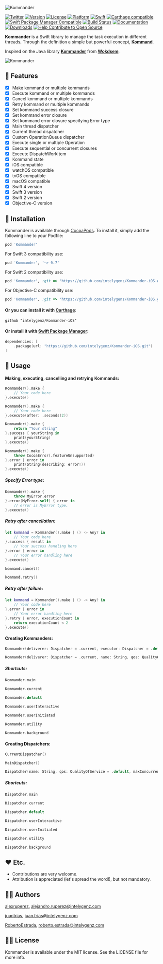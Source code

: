 ![Kommander](https://raw.githubusercontent.com/intelygenz/Kommander-iOS/master/Logo.png)

[![Twitter](https://img.shields.io/badge/contact-@intelygenz-0FABFF.svg?style=flat)](http://twitter.com/intelygenz)
[![Version](https://img.shields.io/cocoapods/v/Kommander.svg?style=flat)](http://cocoapods.org/pods/Kommander)
[![License](https://img.shields.io/cocoapods/l/Kommander.svg?style=flat)](http://cocoapods.org/pods/Kommander)
[![Platform](https://img.shields.io/cocoapods/p/Kommander.svg?style=flat)](http://cocoapods.org/pods/Kommander)
[![Swift](https://img.shields.io/badge/Swift-4-orange.svg?style=flat)](https://swift.org)
[![Carthage compatible](https://img.shields.io/badge/Carthage-compatible-4BC51D.svg?style=flat)](https://github.com/Carthage/Carthage)
[![Swift Package Manager Compatible](https://img.shields.io/badge/Swift%20Package%20Manager-compatible-4BC51D.svg?style=flat)](https://github.com/apple/swift-package-manager)
[![Build Status](https://travis-ci.org/intelygenz/Kommander-iOS.svg?branch=master)](https://travis-ci.org/intelygenz/Kommander-iOS)
[![Documentation](https://img.shields.io/badge/documentation-100%25-brightgreen.svg?style=flat)](https://intelygenz.github.io/Kommander-iOS)
[![Downloads](https://img.shields.io/cocoapods/dt/Kommander.svg)](http://cocoapods.org/pods/Kommander)
[![Help Contribute to Open Source](https://www.codetriage.com/intelygenz/kommander-ios/badges/users.svg)](https://www.codetriage.com/intelygenz/kommander-ios)

**Kommander** is a Swift library to manage the task execution in different threads. Through the definition a simple but powerful concept, [**Kommand**](https://en.wikipedia.org/wiki/Command_pattern).

Inspired on the Java library [**Kommander**](https://github.com/Wokdsem/Kommander) from [**Wokdsem**](https://github.com/Wokdsem).


![Kommander](https://raw.githubusercontent.com/intelygenz/Kommander-iOS/master/Kommander.png)

## 🌟 Features

- [x] Make kommand or multiple kommands
- [x] Execute kommand or multiple kommands
- [x] Cancel kommand or multiple kommands
- [x] Retry kommand or multiple kommands
- [x] Set kommand success closure
- [x] Set kommand error closure
- [x] Set kommand error closure specifying Error type
- [x] Main thread dispatcher
- [x] Current thread dispatcher
- [x] Custom OperationQueue dispatcher
- [x] Execute single or multiple Operation
- [x] Execute sequential or concurrent closures
- [x] Execute DispatchWorkItem
- [x] Kommand state
- [x] iOS compatible
- [x] watchOS compatible
- [x] tvOS compatible
- [x] macOS compatible
- [x] Swift 4 version
- [x] Swift 3 version
- [x] Swift 2 version
- [x] Objective-C version

## 📲 Installation

Kommander is available through [CocoaPods](http://cocoapods.org). To install
it, simply add the following line to your Podfile:

```ruby
pod 'Kommander'
```

For Swift 3 compatibility use:

```ruby
pod 'Kommander', '~> 0.7'
```

For Swift 2 compatibility use:

```ruby
pod 'Kommander', :git => 'https://github.com/intelygenz/Kommander-iOS.git', :tag => '0.3.0-swift2'
```

For Objective-C compatibility use:

```ruby
pod 'Kommander', :git => 'https://github.com/intelygenz/Kommander-iOS.git', :tag => '0.2.3-objc'
```

#### Or you can install it with [Carthage](https://github.com/Carthage/Carthage):

```ogdl
github "intelygenz/Kommander-iOS"
```

#### Or install it with [Swift Package Manager](https://swift.org/package-manager/):

```swift
dependencies: [
    .package(url: "https://github.com/intelygenz/Kommander-iOS.git")
]
```

## 🐒 Usage

#### Making, executing, cancelling and retrying Kommands:

```swift
Kommander().make {
    // Your code here
}.execute()
```

```swift
Kommander().make {
    // Your code here
}.execute(after: .seconds(2))
```

```swift
Kommander().make {
    return "Your string"
}.success { yourString in
    print(yourString)
}.execute()
```

```swift
Kommander().make {
    throw CocoaError(.featureUnsupported)
}.error { error in
    print(String(describing: error!))
}.execute()
```

##### Specify Error type:

```swift
Kommander().make {
    throw MyError.error
}.error(MyError.self) { error in
    // error is MyError type.
}.execute()
```

##### Retry after cancellation:

```swift
let kommand = Kommander().make { () -> Any? in
    // Your code here
}.success { result in
    // Your success handling here
}.error { error in
    // Your error handling here
}.execute()

kommand.cancel()

kommand.retry()
```

##### Retry after failure:

```swift
let kommand = Kommander().make { () -> Any? in
    // Your code here
}.error { error in
    // Your error handling here
}.retry { error, executionCount in
    return executionCount < 2
}.execute()
```

#### Creating Kommanders:

```swift
Kommander(deliverer: Dispatcher = .current, executor: Dispatcher = .default)

Kommander(deliverer: Dispatcher = .current, name: String, qos: QualityOfService = .default, maxConcurrentOperations: Int = .default)
```

##### Shortcuts:

```swift
Kommander.main

Kommander.current

Kommander.default

Kommander.userInteractive

Kommander.userInitiated

Kommander.utility

Kommander.background
```

#### Creating Dispatchers:

```swift
CurrentDispatcher()

MainDispatcher()

Dispatcher(name: String, qos: QualityOfService = .default, maxConcurrentOperations: Int = .default)
```

##### Shortcuts:

```swift
Dispatcher.main

Dispatcher.current

Dispatcher.default

Dispatcher.userInteractive

Dispatcher.userInitiated

Dispatcher.utility

Dispatcher.background
```

## ❤️ Etc.

* Contributions are very welcome.
* Attribution is appreciated (let's spread the word!), but not mandatory.

## 👨‍💻 Authors

[alexruperez](https://github.com/alexruperez), alejandro.ruperez@intelygenz.com

[juantrias](https://github.com/juantrias), juan.trias@intelygenz.com

[RobertoEstrada](https://github.com/RobertoEstrada), roberto.estrada@intelygenz.com

## 👮‍♂️ License

Kommander is available under the MIT license. See the LICENSE file for more info.
